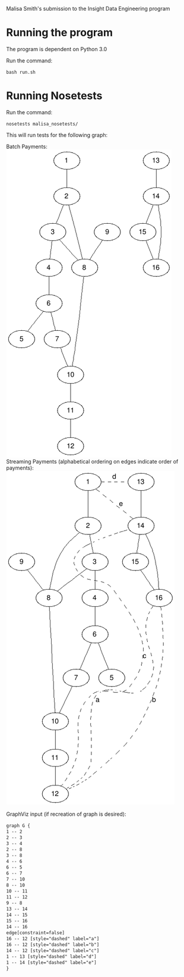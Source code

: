 Malisa Smith's submission to the Insight Data Engineering program

# Running the program

The program is dependent on Python 3.0

Run the command:

```
bash run.sh
```

# Running Nosetests

Run the command:

```
nosetests malisa_nosetests/
```

This will run tests for the following graph:

Batch Payments:
![batch-payments-test](/images/malisa_test_graph.png)
Streaming Payments (alphabetical ordering on edges indicate order of payments):
![streaming-payments-test](/images/malisa_test_graph_with_streaming.png)

GraphViz input (if recreation of graph is desired):

```
graph G {
1 -- 2
2 -- 3
3 -- 4
2 -- 8
3 -- 8
4 -- 6
6 -- 5
6 -- 7
7 -- 10
8 -- 10
10 -- 11
11 -- 12
9 -- 8
13 -- 14
14 -- 15
15 -- 16
14 -- 16
edge[constraint=false]
16 -- 12 [style="dashed" label="a"]
16 -- 12 [style="dashed" label="b"]
14 -- 12 [style="dashed" label="c"]
1 -- 13 [style="dashed" label="d"]
1 -- 14 [style="dashed" label="e"]
}
```

